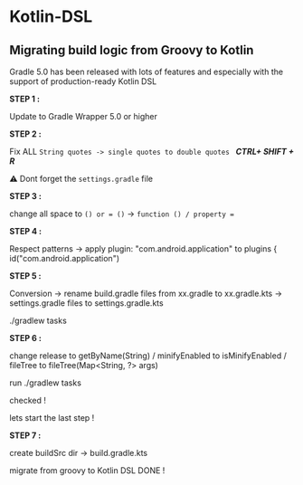# Kotlin-DSL

## Migrating build logic from Groovy to Kotlin

Gradle 5.0 has been released with lots of features and especially with the support of production-ready Kotlin DSL 


**STEP 1 :**

Update to Gradle Wrapper 5.0 or higher


**STEP 2 :**

Fix ALL ``String quotes -> single quotes to double quotes `` ***CTRL+ SHIFT + R***

⚠️ Dont forget the ``settings.gradle`` file

**STEP 3 :**

change all space to ``() or = ()`` -> ``function () / property =``


**STEP 4 :**

Respect patterns -> 
apply plugin: "com.android.application" to plugins {
    id("com.android.application")


**STEP 5 :**

Conversion ->  rename build.gradle files from xx.gradle to xx.gradle.kts  -> settings.gradle files to settings.gradle.kts 

./gradlew tasks


**STEP 6 :**

change release to getByName(String) / minifyEnabled to isMinifyEnabled / fileTree to fileTree(Map<String, ?> args)

run ./gradlew tasks


checked !

lets start the last step !


**STEP 7 :**

create buildSrc dir -> build.gradle.kts 


migrate from groovy to Kotlin DSL DONE !



